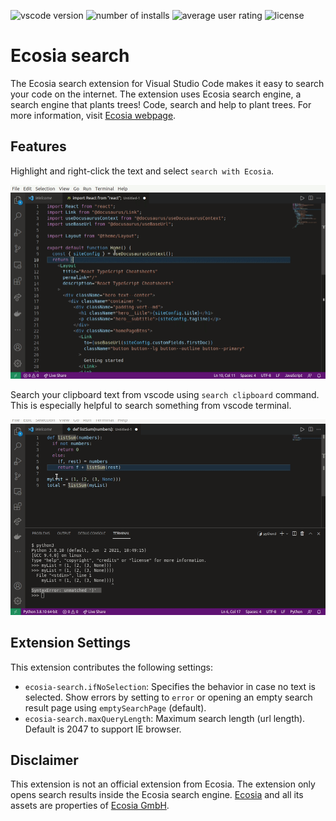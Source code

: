 
![vscode version](https://vsmarketplacebadge.apphb.com/version/maanijou.ecosia-search.svg)
![number of installs](https://vsmarketplacebadge.apphb.com/installs/maanijou.ecosia-search.svg)
![average user rating](https://vsmarketplacebadge.apphb.com/rating/maanijou.ecosia-search.svg)
![license](https://img.shields.io/github/license/maanijou/ecosia-search-vscode-extension.svg)

# Ecosia search

The Ecosia search extension for Visual Studio Code makes it easy to search your code on the internet. The extension uses Ecosia search engine, a search engine that plants trees! Code, search and help to plant trees. For more information, visit [Ecosia webpage](https://info.ecosia.org/what).

## Features

Highlight and right-click the text and select `search with Ecosia`.

![highlight and search](resources/tutorial1.gif)


Search your clipboard text from vscode using `search clipboard` command. This is especially helpful to search something from vscode terminal.

![Search using clipboard](resources/tutorial2.gif)


## Extension Settings

This extension contributes the following settings:

* `ecosia-search.ifNoSelection`: Specifies the behavior in case no text is selected. Show errors by setting to `error` or opening an empty search result page using `emptySearchPage` (default).
* `ecosia-search.maxQueryLength`: Maximum search length (url length). Default is 2047 to support IE browser.

## Disclaimer

This extension is not an official extension from Ecosia. The extension only opens search results inside the Ecosia search engine. [Ecosia](https://www.ecosia.org/) and all its assets are properties of [Ecosia GmbH](https://info.ecosia.org/about).

